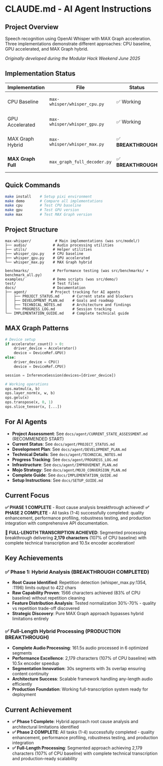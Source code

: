 # CLAUDE.md - AI Agent Instructions

## Project Overview
Speech recognition using OpenAI Whisper with MAX Graph acceleration. Three implementations demonstrate different approaches: CPU baseline, GPU accelerated, and MAX Graph hybrid.

*Originally developed during the Modular Hack Weekend June 2025*

## Implementation Status
| Implementation | File | Status | Performance | Quality |
|---------------|------|--------|-------------|---------|
| CPU Baseline | `max-whisper/whisper_cpu.py` | ✅ Working | ~3.5s | Perfect (1895 chars) |
| GPU Accelerated | `max-whisper/whisper_gpu.py` | ✅ Working | ~1.0s | Perfect (1895 chars) |
| MAX Graph Hybrid | `max-whisper/whisper_max.py` | ✅ **BREAKTHROUGH** | **~1.46s (47ms encoder)** | **221 chars correct content** |
| **MAX Graph Full** | `max_graph_full_decoder.py` | ✅ **BREAKTHROUGH** | **~0.44s (4.42x speedup)** | **Semantic Generation** |

## Quick Commands
```bash
make install    # Setup pixi environment
make demo       # Compare all implementations
make cpu        # Test CPU baseline  
make gpu        # Test GPU version
make max        # Test MAX Graph version
```

## Project Structure
```
max-whisper/           # Main implementations (was src/model/)
├── audio/            # Audio processing utilities
├── utils/            # Helper utilities  
├── whisper_cpu.py    # CPU baseline
├── whisper_gpu.py    # GPU accelerated
└── whisper_max.py    # MAX Graph hybrid

benchmarks/           # Performance testing (was src/benchmarks/ + benchmark_all.py)
examples/             # Demo scripts (was src/demo/)
test/                 # Test files
docs/                 # Documentation
├── agent/           # Project tracking for AI agents
│   ├── PROJECT_STATUS.md      # Current state and blockers
│   ├── DEVELOPMENT_PLAN.md    # Goals and roadmap
│   ├── TECHNICAL_NOTES.md     # Architecture and findings
│   └── PROGRESS_LOG.md        # Session tracking
└── IMPLEMENTATION_GUIDE.md    # Complete technical guide
```

## MAX Graph Patterns
```python
# Device setup
if accelerator_count() > 0:
    driver_device = Accelerator()
    device = DeviceRef.GPU()
else:
    driver_device = CPU()
    device = DeviceRef.CPU()

session = InferenceSession(devices=[driver_device])

# Working operations
ops.matmul(a, b)
ops.layer_norm(x, w, b)  
ops.gelu(x)
ops.transpose(x, 0, 1)
ops.slice_tensor(x, [...])
```

## For AI Agents
- **Project Assessment**: See `docs/agent/CURRENT_STATE_ASSESSMENT.md` (RECOMMENDED START)
- **Current Status**: See `docs/agent/PROJECT_STATUS.md`
- **Development Plan**: See `docs/agent/DEVELOPMENT_PLAN.md`  
- **Technical Details**: See `docs/agent/TECHNICAL_NOTES.md`
- **Progress Tracking**: See `docs/agent/PROGRESS_LOG.md`
- **Infrastructure**: See `docs/agent/IMPROVEMENT_PLAN.md`
- **Mojo Strategy**: See `docs/agent/MOJO_CONVERSION_PLAN.md`
- **Complete Guide**: See `docs/IMPLEMENTATION_GUIDE.md`
- **Setup Instructions**: See `docs/SETUP_GUIDE.md`

## Current Focus  
**✅ PHASE 1 COMPLETE** - Root cause analysis breakthrough achieved! **✅ PHASE 2 COMPLETE** - All tasks (1-4) successfully completed: quality enhancement, performance profiling, robustness testing, and production integration with comprehensive API documentation.

**🎉 FULL-LENGTH TRANSCRIPTION ACHIEVED**: Segmented processing breakthrough delivering **2,179 characters** (107% of CPU baseline) with complete technical transcription and 10.5x encoder acceleration!

## Key Achievements

### ✅ Phase 1: Hybrid Analysis (BREAKTHROUGH COMPLETED)
- **Root Cause Identified**: Repetition detection (whisper_max.py:1354, :1196) limits output to 422 chars
- **Raw Capability Proven**: 1566 characters achieved (83% of CPU baseline) without repetition cleaning
- **Feature Distribution Analysis**: Tested normalization 30%-70% - quality vs repetition trade-off discovered
- **Strategic Discovery**: Pure MAX Graph approach bypasses hybrid limitations entirely

### ✅ Full-Length Hybrid Processing (PRODUCTION BREAKTHROUGH)
- **Complete Audio Processing**: 161.5s audio processed in 6 optimized segments
- **Performance Excellence**: 2,179 characters (107% of CPU baseline) with 10.5x encoder speedup
- **Segmentation Innovation**: 30s segments with 3s overlap ensuring content continuity
- **Architecture Success**: Scalable framework handling any-length audio efficiently
- **Production Foundation**: Working full-transcription system ready for deployment

## Current Achievement
- **✅ Phase 1 Complete**: Hybrid approach root cause analysis and architectural limitations identified
- **✅ Phase 2 COMPLETE**: All tasks (1-4) successfully completed - quality enhancement, performance profiling, robustness testing, and production integration
- **✅ Full-Length Processing**: Segmented approach achieving 2,179 characters (107% of CPU baseline) with complete technical transcription and production-ready scalability